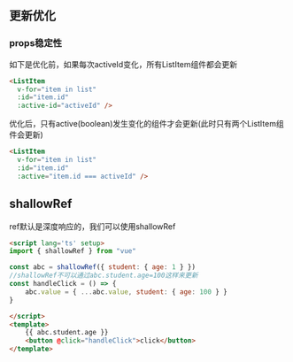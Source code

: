 ## 更新优化
### props稳定性
如下是优化前，如果每次activeId变化，所有ListItem组件都会更新
```html
<ListItem
  v-for="item in list"
  :id="item.id"
  :active-id="activeId" />
```
优化后，只有active(boolean)发生变化的组件才会更新(此时只有两个ListItem组件会更新)
```html
<ListItem
  v-for="item in list"
  :id="item.id"
  :active="item.id === activeId" />
```
## shallowRef
ref默认是深度响应的，我们可以使用shallowRef
```html
<script lang='ts' setup>
import { shallowRef } from "vue"

const abc = shallowRef({ student: { age: 1 } })
//shallowRef不可以通过abc.student.age=100这样来更新
const handleClick = () => {
	abc.value = { ...abc.value, student: { age: 100 } }
}

</script>
<template>
	{{ abc.student.age }}
	<button @click="handleClick">click</button>
</template>
```